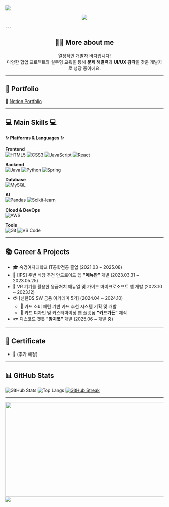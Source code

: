 <!-- 상단 헤더 -->
<img src="https://capsule-render.vercel.app/api?type=waving&color=00BFFF&height=150&section=header&text=Hi%20there!%20I'm%20Bada%20👩‍💻&fontSize=35&fontColor=ffffff" />

<!-- 타이핑 애니메이션 -->
<p align="center">
  <img src="https://readme-typing-svg.herokuapp.com?font=Fira+Code&pause=1000&color=0088FF&width=435&lines=Hello+I'm+Bada!;Software+Developer+in+the+making.;I+love+to+build+and+learn!;Welcome+to+my+GitHub+Profile!+💙" />
</p>
---

<!-- 소개 -->
<h2 align="center">👩‍🔧 More about me</h2>
<p align="center">
  열정적인 개발자 바다입니다!<br/>
  다양한 협업 프로젝트와 실무형 교육을 통해 <strong>문제 해결력</strong>과 <strong>UI/UX 감각</strong>을 갖춘 개발자로 성장 중이에요.
</p>

---

<!-- 포트폴리오 -->
<h2>🎤 Portfolio</h2>
<p>
  🔗 <a href="https://www.notion.so/gayeonportfolio/6e842c05b96b43919562cef19eaa8c6b" target="_blank">Notion Portfolio</a>
</p>

---

<!-- 기술 스택 -->
<h2>💻 Main Skills 💻</h2>

<h4>✨ Platforms & Languages ✨</h4>

**Frontend**  
![HTML5](https://img.shields.io/badge/HTML-E34F26?style=flat-square&logo=html5&logoColor=white)
![CSS3](https://img.shields.io/badge/CSS-1572B6?style=flat-square&logo=css3&logoColor=white)
![JavaScript](https://img.shields.io/badge/JavaScript-F7DF1E?style=flat-square&logo=javascript&logoColor=black)
![React](https://img.shields.io/badge/React-20232A?style=flat-square&logo=react&logoColor=61DAFB)

**Backend**  
![Java](https://img.shields.io/badge/Java-ED8B00?style=flat-square&logo=java&logoColor=white)
![Python](https://img.shields.io/badge/Python-3776AB?style=flat-square&logo=python&logoColor=white)
![Spring](https://img.shields.io/badge/Spring-6DB33F?style=flat-square&logo=spring&logoColor=white)

**Database**  
![MySQL](https://img.shields.io/badge/MySQL-4479A1?style=flat-square&logo=mysql&logoColor=white)

**AI**  
![Pandas](https://img.shields.io/badge/Pandas-150458?style=flat-square&logo=pandas&logoColor=white)
![Scikit-learn](https://img.shields.io/badge/Scikit%20Learn-F7931E?style=flat-square&logo=scikit-learn&logoColor=white)

**Cloud & DevOps**  
![AWS](https://img.shields.io/badge/AWS-232F3E?style=flat-square&logo=amazon-aws&logoColor=white)

**Tools**  
![Git](https://img.shields.io/badge/Git-F05032?style=flat-square&logo=git&logoColor=white)
![VS Code](https://img.shields.io/badge/VSCode-007ACC?style=flat-square&logo=visual-studio-code&logoColor=white)

---

<!-- 경력 & 프로젝트 -->
<h2>📚 Career & Projects</h2>

- 🎓 숙명여자대학교 IT공학전공 졸업 (2021.03 ~ 2025.08)
- 📱 [IPS] 주변 식당 추천 안드로이드 앱 **"메뉴판"** 개발 (2023.03.31 ~ 2023.05.25)
- 🧯 VR 기기를 활용한 응급처치 매뉴얼 및 가이드 마이크로소프트 앱 개발 (2023.10 ~ 2023.12)
- 💳 [신한DS SW 금융 아카데미 5기] (2024.04 ~ 2024.10)
  - 🔷 카드 소비 패턴 기반 카드 추천 시스템 기획 및 개발
  - 🎨 카드 디자인 및 커스터마이징 웹 플랫폼 **"카드가든"** 제작
- 🐟 디스코드 챗봇 **"참치봇"** 개발 (2025.06 ~ 개발 중)

---

<!-- 자격증 -->
<h2>📑 Certificate</h2>

- 📝 (추가 예정)

---

<!-- 깃허브 통계 -->
<h2>📊 GitHub Stats</h2>

![GitHub Stats](https://github-readme-stats.vercel.app/api?username=Bada-Yoo&show_icons=true&theme=graywhite)
![Top Langs](https://github-readme-stats.vercel.app/api/top-langs/?username=Bada-Yoo&layout=compact)
[![GitHub Streak](https://streak-stats.demolab.com?user=Bada-Yoo&theme=default)](https://git.io/streak-stats)

---

<!-- Git Animals -->
<a href="https://www.gitanimals.org/en_US?utm_medium=image&utm_source=Bada-Yoo&utm_content=farm">
  <img
    src="https://render.gitanimals.org/farms/Bada-Yoo"
    width="600"
    height="300"
  />
</a>

<!-- 푸터 -->
<img src="https://capsule-render.vercel.app/api?type=waving&color=00BFFF&height=150&section=footer"/>

